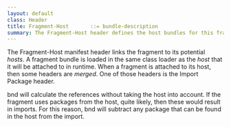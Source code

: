 ```yaml
---
layout: default
class: Header
title: Fragment-Host       ::= bundle-description 
summary: The Fragment-Host header defines the host bundles for this fragment.
---
```


The Fragment-Host manifest header links the fragment to its potential _hosts_. A fragment bundle is loaded in the 
same class loader as the _host_ that it will be attached to in runtime. When a fragment is attached to its host,
then some headers are _merged_. One of those headers is the Import Package header.

bnd will calculate the references without taking the host into account. If the fragment uses packages from the host, 
quite likely, then these would result in imports. For this reason, bnd will subtract any package that can be found
in the host from the import.